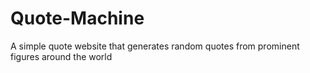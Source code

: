 # Quote-Machine
A simple quote website that generates random quotes from prominent figures around the world

